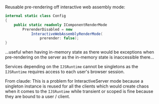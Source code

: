 Reusable pre-rendering off interactive web assembly mode:
```csharp
internal static class Config
{
    public static readonly IComponentRenderMode
        PrerenderDisabled = new
            InteractiveWebAssemblyRenderMode(
                prerender: false);
}
```
…useful when having in-memory state as there would be exceptions when pre-rendering on the server as the in-memory state is inaccessible there…

Services depending on the ```IJSRuntime``` cannot be singletons as the ```IJSRuntime```
requires access to each user's browser session. 

From claude:
This is a problem for InteractiveServer mode because a singleton instance is reused for all the clients which would create chaos when it comes to the ```IJSRuntime``` 
while transient or scoped is fine because they are bound to a user / client.